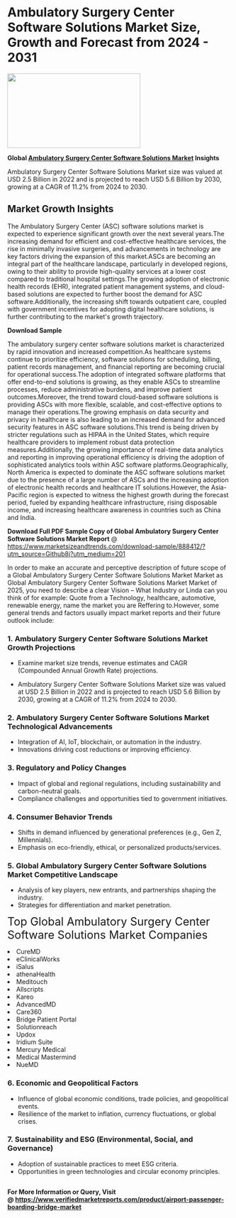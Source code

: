 <H1>Ambulatory Surgery Center Software Solutions Market Size, Growth and Forecast from 2024 - 2031</H1><img class="aligncenter size-medium wp-image-584254" src="https://thirdeyenews.in/wp-content/uploads/2024/09/Global-Market-Research-300x168.jpeg" alt="" width="300" height="168" /><p><strong>Global&nbsp;<a href="https://www.marketsizeandtrends.com/download-sample/888412/?utm_source=Github8j?utm_medium=201">Ambulatory Surgery Center Software Solutions Market</a> Insights</strong></p><p>Ambulatory Surgery Center Software Solutions Market size was valued at USD 2.5 Billion in 2022 and is projected to reach USD 5.6 Billion by 2030, growing at a CAGR of 11.2% from 2024 to 2030.</p><p><h2>Market Growth Insights</h2> <p>The Ambulatory Surgery Center (ASC) software solutions market is expected to experience significant growth over the next several years.The increasing demand for efficient and cost-effective healthcare services, the rise in minimally invasive surgeries, and advancements in technology are key factors driving the expansion of this market.ASCs are becoming an integral part of the healthcare landscape, particularly in developed regions, owing to their ability to provide high-quality services at a lower cost compared to traditional hospital settings.The growing adoption of electronic health records (EHR), integrated patient management systems, and cloud-based solutions are expected to further boost the demand for ASC software.Additionally, the increasing shift towards outpatient care, coupled with government incentives for adopting digital healthcare solutions, is further contributing to the market's growth trajectory.</p> <p><strong>Download Sample</strong></p> <p>The ambulatory surgery center software solutions market is characterized by rapid innovation and increased competition.As healthcare systems continue to prioritize efficiency, software solutions for scheduling, billing, patient records management, and financial reporting are becoming crucial for operational success.The adoption of integrated software platforms that offer end-to-end solutions is growing, as they enable ASCs to streamline processes, reduce administrative burdens, and improve patient outcomes.Moreover, the trend toward cloud-based software solutions is providing ASCs with more flexible, scalable, and cost-effective options to manage their operations.The growing emphasis on data security and privacy in healthcare is also leading to an increased demand for advanced security features in ASC software solutions.This trend is being driven by stricter regulations such as HIPAA in the United States, which require healthcare providers to implement robust data protection measures.Additionally, the growing importance of real-time data analytics and reporting in improving operational efficiency is driving the adoption of sophisticated analytics tools within ASC software platforms.Geographically, North America is expected to dominate the ASC software solutions market due to the presence of a large number of ASCs and the increasing adoption of electronic health records and healthcare IT solutions.However, the Asia-Pacific region is expected to witness the highest growth during the forecast period, fueled by expanding healthcare infrastructure, rising disposable income, and increasing healthcare awareness in countries such as China and India.</p> <p><span class=""><strong>Download Full PDF Sample Copy of Global Ambulatory Surgery Center Software Solutions Market Report</strong> @ <a href="https://www.marketsizeandtrends.com/download-sample/888412/?utm_source=Github8j?utm_medium=201" target="_blank">https://www.marketsizeandtrends.com/download-sample/888412/?utm_source=Github8j?utm_medium=201</a></span></p><p>In order to make an accurate and perceptive description of future scope of a Global&nbsp;Ambulatory Surgery Center Software Solutions Market Market as Global&nbsp;Ambulatory Surgery Center Software Solutions Market Market of 2025, you need to describe a clear Vision &ndash; What Industry or Linda can you think of for example: Quote from a Technology, healthcare, automotive, renewable energy, name the market you are Reffering to.However, some general trends and factors usually impact market reports and their future outlook include:</p><h3>1.&nbsp;<strong>Ambulatory Surgery Center Software Solutions Market Growth Projections</strong></h3><ul><li>Examine market size trends, revenue estimates and CAGR (Compounded Annual Growth Rate) projections.</li><li><p>Ambulatory Surgery Center Software Solutions Market size was valued at USD 2.5 Billion in 2022 and is projected to reach USD 5.6 Billion by 2030, growing at a CAGR of 11.2% from 2024 to 2030.</p></li></ul><h3>2.&nbsp;<strong>Ambulatory Surgery Center Software Solutions Market Technological Advancements</strong></h3><ul><li>Integration of AI, IoT, blockchain, or automation in the industry.</li><li>Innovations driving cost reductions or improving efficiency.</li></ul><h3>3.&nbsp;<strong>Regulatory and Policy Changes</strong></h3><ul><li>Impact of global and regional regulations, including sustainability and carbon-neutral goals.</li><li>Compliance challenges and opportunities tied to government initiatives.</li></ul><h3>4.&nbsp;<strong>Consumer Behavior Trends</strong></h3><ul><li>Shifts in demand influenced by generational preferences (e.g., Gen Z, Millennials).</li><li>Emphasis on eco-friendly, ethical, or personalized products/services.</li></ul><h3>5.&nbsp;<strong>Global Ambulatory Surgery Center Software Solutions Market Competitive Landscape</strong></h3><ul><li>Analysis of key players, new entrants, and partnerships shaping the industry.</li><li>Strategies for differentiation and market penetration.</li></ul><p data-pm-slice="1 1 []"><span style="color: inherit; font-family: inherit; font-size: 25px;">Top Global Ambulatory Surgery Center Software Solutions Market Companies</span></p><div class="" data-test-id=""><p><li>CureMD</li><li> eClinicalWorks</li><li> iSalus</li><li> athenaHealth</li><li> Meditouch</li><li> Allscripts</li><li> Kareo</li><li> AdvancedMD</li><li> Care360</li><li> Bridge Patient Portal</li><li> Solutionreach</li><li> Updox</li><li> Iridium Suite</li><li> Mercury Medical</li><li> Medical Mastermind</li><li> NueMD</li></p></div><h3>6.&nbsp;<strong>Economic and Geopolitical Factors</strong></h3><ul><li>Influence of global economic conditions, trade policies, and geopolitical events.</li><li>Resilience of the market to inflation, currency fluctuations, or global crises.</li></ul><h3>7.&nbsp;<strong>Sustainability and ESG (Environmental, Social, and Governance)</strong></h3><ul><li>Adoption of sustainable practices to meet ESG criteria.</li><li>Opportunities in green technologies and circular economy principles.</li></ul><h2><strong style="font-size: 14px;">For More Information or Query, Visit @&nbsp;</strong><a style="background-color: #ffffff; font-size: 14px;" href="https://www.marketsizeandtrends.com/report/ambulatory-surgery-center-software-solutions-market-/" target="_blank">https://www.verifiedmarketreports.com/product/airport-passenger-boarding-bridge-market</a></h2>